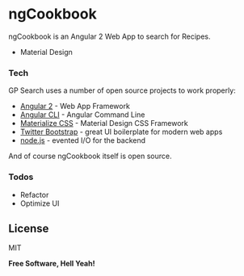 # ngCookbook



ngCookbook is an Angular 2 Web App to search for Recipes.

  - Material Design

### Tech

GP Search uses a number of open source projects to work properly:

* [Angular 2] - Web App Framework
* [Angular CLI] - Angular Command Line
* [Materialize CSS] - Material Design CSS Framework
* [Twitter Bootstrap] - great UI boilerplate for modern web apps
* [node.js] - evented I/O for the backend


And of course ngCookbook itself is open source.



### Todos

 - Refactor
 - Optimize UI


License
----

MIT


**Free Software, Hell Yeah!**

[//]: # (These are reference links used in the body of this note and get stripped out when the markdown processor does its job. There is no need to format nicely because it shouldn't be seen. Thanks SO - http://stackoverflow.com/questions/4823468/store-comments-in-markdown-syntax)

   [node.js]: <http://nodejs.org>
   [Twitter Bootstrap]: <http://twitter.github.com/bootstrap/>
   [Materialize CSS]: <http://materializecss.com/>
   [Angular CLI]: <https://cli.angular.io/>
   [Firebase]: <https://firebase.google.com/>
   [Angular 2]: <https://angular.io/>
   [Spotify API]: <https://developer.spotify.com/web-api//>


   [PlDb]: <https://github.com/joemccann/dillinger/tree/master/plugins/dropbox/README.md>
   [PlGh]:  <https://github.com/joemccann/dillinger/tree/master/plugins/github/README.md>
   [PlGd]: <https://github.com/joemccann/dillinger/tree/master/plugins/googledrive/README.md>
   [PlOd]: <https://github.com/joemccann/dillinger/tree/master/plugins/onedrive/README.md>
